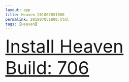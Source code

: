 ```yaml
---
layout: app
title: Heaven 201807051800
permalink: 201807051800.html
tags: [Heaven]
---
```

<div class="pure-g">
    <div class="pure-u-1-1" style="font-size: 4em">
        <a class="pure-button-primary" href="itms-services://?action=download-manifest&url=https%3A%2F%2Flitsungyisigono.github.io%2FTestScript%2Fmanifests%2F201807051800.plist"><i class="fa fa-download" aria-hidden="true"></i>Install Heaven Build: 706</a>
    </div>
</div>